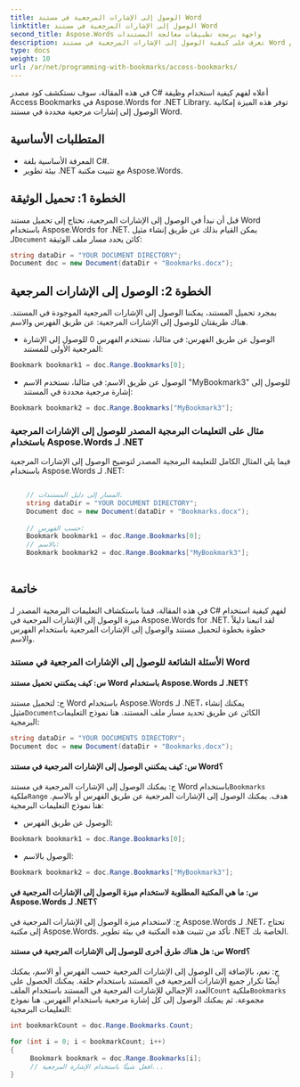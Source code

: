 ```yaml
---
title: الوصول إلى الإشارات المرجعية في مستند Word
linktitle: الوصول إلى الإشارات المرجعية في مستند Word
second_title: Aspose.Words واجهة برمجة تطبيقات معالجة المستندات
description: تعرف على كيفية الوصول إلى الإشارات المرجعية في مستند Word باستخدام Aspose.Words لـ .NET.
type: docs
weight: 10
url: /ar/net/programming-with-bookmarks/access-bookmarks/
---
```


في هذه المقالة، سوف نستكشف كود مصدر C# أعلاه لفهم كيفية استخدام وظيفة Access Bookmarks في Aspose.Words for .NET Library. توفر هذه الميزة إمكانية الوصول إلى إشارات مرجعية محددة في مستند Word.

## المتطلبات الأساسية

- المعرفة الأساسية بلغة C#.
- بيئة تطوير .NET مع تثبيت مكتبة Aspose.Words.

## الخطوة 1: تحميل الوثيقة

 قبل أن نبدأ في الوصول إلى الإشارات المرجعية، نحتاج إلى تحميل مستند Word باستخدام Aspose.Words for .NET. يمكن القيام بذلك عن طريق إنشاء مثيل لـ`Document` كائن يحدد مسار ملف الوثيقة:

```csharp
string dataDir = "YOUR DOCUMENT DIRECTORY";
Document doc = new Document(dataDir + "Bookmarks.docx");
```

## الخطوة 2: الوصول إلى الإشارات المرجعية

بمجرد تحميل المستند، يمكننا الوصول إلى الإشارات المرجعية الموجودة في المستند. هناك طريقتان للوصول إلى الإشارات المرجعية: عن طريق الفهرس والاسم.

- الوصول عن طريق الفهرس: في مثالنا، نستخدم الفهرس 0 للوصول إلى الإشارة المرجعية الأولى للمستند:

```csharp
Bookmark bookmark1 = doc.Range.Bookmarks[0];
```

- الوصول عن طريق الاسم: في مثالنا، نستخدم الاسم "MyBookmark3" للوصول إلى إشارة مرجعية محددة في المستند:

```csharp
Bookmark bookmark2 = doc.Range.Bookmarks["MyBookmark3"];
```

### مثال على التعليمات البرمجية المصدر للوصول إلى الإشارات المرجعية باستخدام Aspose.Words لـ .NET

فيما يلي المثال الكامل للتعليمة البرمجية المصدر لتوضيح الوصول إلى الإشارات المرجعية باستخدام Aspose.Words لـ .NET:

```csharp

	// المسار إلى دليل المستندات.
	string dataDir = "YOUR DOCUMENT DIRECTORY";
	Document doc = new Document(dataDir + "Bookmarks.docx");
	
	// حسب الفهرس:
	Bookmark bookmark1 = doc.Range.Bookmarks[0];
	// بالاسم:
	Bookmark bookmark2 = doc.Range.Bookmarks["MyBookmark3"];
   
```

## خاتمة

في هذه المقالة، قمنا باستكشاف التعليمات البرمجية المصدر لـ C# لفهم كيفية استخدام ميزة الوصول إلى الإشارات المرجعية في Aspose.Words for .NET. لقد اتبعنا دليلاً خطوة بخطوة لتحميل مستند والوصول إلى الإشارات المرجعية باستخدام الفهرس والاسم.

### الأسئلة الشائعة للوصول إلى الإشارات المرجعية في مستند Word

#### س: كيف يمكنني تحميل مستند Word باستخدام Aspose.Words لـ .NET؟

 ج: لتحميل مستند Word باستخدام Aspose.Words لـ .NET، يمكنك إنشاء مثيل`Document`الكائن عن طريق تحديد مسار ملف المستند. هنا نموذج التعليمات البرمجية:

```csharp
string dataDir = "YOUR DOCUMENTS DIRECTORY";
Document doc = new Document(dataDir + "Bookmarks.docx");
```

#### س: كيف يمكنني الوصول إلى الإشارات المرجعية في مستند Word؟

 ج: يمكنك الوصول إلى الإشارات المرجعية في مستند Word باستخدام`Bookmarks` ملكية`Range` هدف. يمكنك الوصول إلى الإشارات المرجعية عن طريق الفهرس أو بالاسم. هنا نموذج التعليمات البرمجية:

- الوصول عن طريق الفهرس:

```csharp
Bookmark bookmark1 = doc.Range.Bookmarks[0];
```

- الوصول بالاسم:

```csharp
Bookmark bookmark2 = doc.Range.Bookmarks["MyBookmark3"];
```

#### س: ما هي المكتبة المطلوبة لاستخدام ميزة الوصول إلى الإشارات المرجعية في Aspose.Words لـ .NET؟

ج: لاستخدام ميزة الوصول إلى الإشارات المرجعية في Aspose.Words لـ .NET، تحتاج إلى مكتبة Aspose.Words. تأكد من تثبيت هذه المكتبة في بيئة تطوير .NET الخاصة بك.

#### س: هل هناك طرق أخرى للوصول إلى الإشارات المرجعية في مستند Word؟

 ج: نعم، بالإضافة إلى الوصول إلى الإشارات المرجعية حسب الفهرس أو الاسم، يمكنك أيضًا تكرار جميع الإشارات المرجعية في المستند باستخدام حلقة. يمكنك الحصول على العدد الإجمالي للإشارات المرجعية في المستند باستخدام الملف`Count` ملكية`Bookmarks` مجموعة. ثم يمكنك الوصول إلى كل إشارة مرجعية باستخدام الفهرس. هنا نموذج التعليمات البرمجية:

```csharp
int bookmarkCount = doc.Range.Bookmarks.Count;

for (int i = 0; i < bookmarkCount; i++)
{
     Bookmark bookmark = doc.Range.Bookmarks[i];
     // افعل شيئًا باستخدام الإشارة المرجعية...
}
```